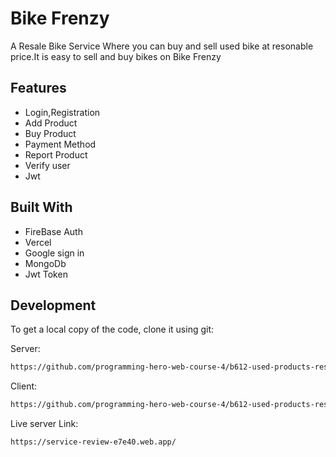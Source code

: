 # Bike Frenzy

A Resale Bike Service
Where you can buy and sell used bike at resonable price.It is easy to sell and buy bikes on Bike Frenzy

## Features

- Login,Registration
- Add Product
- Buy Product
- Payment Method
- Report Product
- Verify user
- Jwt

## Built With

- FireBase Auth
- Vercel
- Google sign in
- MongoDb
- Jwt Token

## Development

To get a local copy of the code, clone it using git:


Server:

```sh
https://github.com/programming-hero-web-course-4/b612-used-products-resale-server-side-SHAON1028

```

Client:

```sh
https://github.com/programming-hero-web-course-4/b612-used-products-resale-clients-side-SHAON1028

```
 Live server Link:

```sh
https://service-review-e7e40.web.app/






